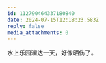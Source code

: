 ```yaml
---
id: 112790464337180840
date: 2024-07-15T12:18:23.583Z
reply: false
media_attachments: 0
---
```


水上乐园溜达一天，好像晒伤了。

